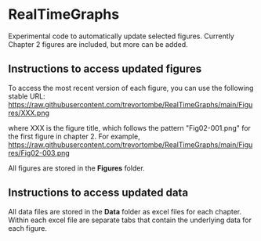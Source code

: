 # RealTimeGraphs
Experimental code to automatically update selected figures. Currently Chapter 2 figures are included, but more can be added.

## Instructions to access updated figures

To access the most recent version of each figure, you can use the following stable URL: <span>https://raw.githubusercontent.com/trevortombe/RealTimeGraphs/main/Figures/XXX.png</span>

where XXX is the figure title, which follows the pattern "Fig02-001.png" for the first figure in chapter 2. For example, https://raw.githubusercontent.com/trevortombe/RealTimeGraphs/main/Figures/Fig02-003.png

All figures are stored in the **Figures** folder.

## Instructions to access updated data

All data files are stored in the **Data** folder as excel files for each chapter. Within each excel file are separate tabs that contain the underlying data for each figure.
